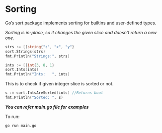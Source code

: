 # Sorting

Go’s sort package implements sorting for builtins and user-defined types. 

*Sorting is in-place, so it changes the given slice and doesn’t return a new one.*
```go
strs := []string{"z", "x", "y"}
sort.Strings(strs)
fmt.Println("Strings:", strs)
```

```go
ints := []int{3, 8, 1}
sort.Ints(ints)
fmt.Println("Ints:   ", ints)
```

This is to check if given integer slice is sorted or not.

```go
s := sort.IntsAreSorted(ints) //Returns bool
fmt.Println("Sorted: ", s)
```

***You can refer main.go file for examples***

To run:
```
go run main.go
```